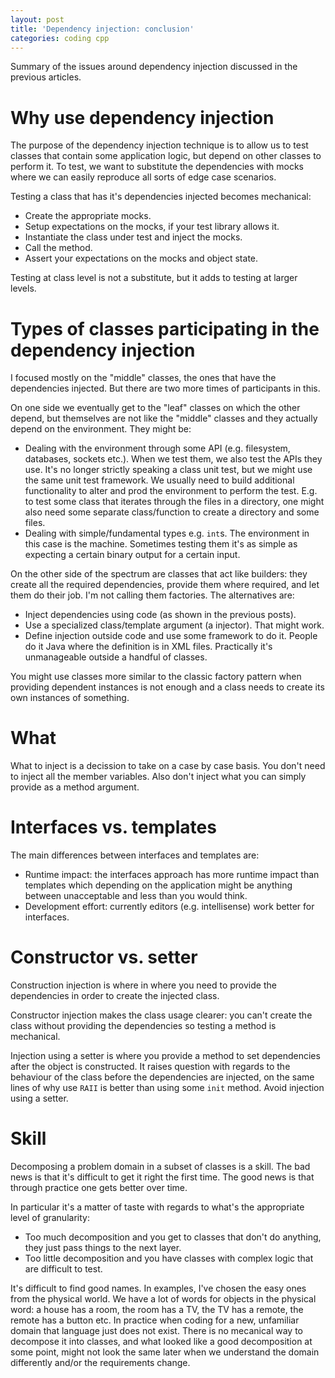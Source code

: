 ```yaml
---
layout: post
title: 'Dependency injection: conclusion'
categories: coding cpp
---
```


Summary of the issues around dependency injection discussed in the previous
articles.


# Why use dependency injection

The purpose of the dependency injection technique is to allow us to test
classes that contain some application logic, but depend on other classes to
perform it. To test, we want to substitute the dependencies with mocks where we
can easily reproduce all sorts of edge case scenarios.

Testing a class that has it's dependencies injected becomes mechanical:

- Create the appropriate mocks.
- Setup expectations on the mocks, if your test library allows it.
- Instantiate the class under test and inject the mocks.
- Call the method.
- Assert your expectations on the mocks and object state.

Testing at class level is not a substitute, but it adds to testing at larger
levels.


# Types of classes participating in the dependency injection

I focused mostly on the "middle" classes, the ones that have the dependencies
injected. But there are two more times of participants in this.

On one side we eventually get to the "leaf" classes on which the other depend,
but themselves are not like the "middle" classes and they actually depend on
the environment. They might be:

- Dealing with the environment through some API (e.g. filesystem, databases,
  sockets etc.). When we test them, we also test the APIs they use. It's no
  longer strictly speaking a class unit test, but we might use the same unit
  test framework. We usually need to build additional functionality to alter
  and prod the environment to perform the test.  E.g.  to test some class that
  iterates through the files in a directory, one might also need some separate
  class/function to create a directory and some files.
- Dealing with simple/fundamental types e.g. `int`s. The environment in this
  case is the machine. Sometimes testing them it's as simple as expecting a
  certain binary output for a certain input.

On the other side of the spectrum are classes that act like builders: they
create all the required dependencies, provide them where required, and let them
do their job. I'm not calling them factories. The alternatives are:

- Inject dependencies using code (as shown in the previous posts).
- Use a specialized class/template argument (a injector). That might work.
- Define injection outside code and use some framework to do it. People do it
  Java where the definition is in XML files. Practically it's unmanageable
  outside a handful of classes.

You might use classes more similar to the classic factory pattern when
providing dependent instances is not enough and a class needs to create its own
instances of something.


# What

What to inject is a decission to take on a case by case basis. You don't need
to inject all the member variables. Also don't inject what you can simply
provide as a method argument.


# Interfaces vs. templates

The main differences between interfaces and templates are:

- Runtime impact: the interfaces approach has more runtime impact than
  templates which depending on the application might be anything between
  unacceptable and less than you would think.
- Development effort: currently editors (e.g. intellisense) work better for
  interfaces.

# Constructor vs. setter

Construction injection is where in where you need to provide the dependencies
in order to create the injected class.

Constructor injection makes the class usage clearer: you can't create the class
without providing the dependencies so testing a method is mechanical.

Injection using a setter is where you provide a method to set dependencies
after the object is constructed. It raises question with regards to the
behaviour of the class before the dependencies are injected, on the same lines
of why use `RAII` is better than using some `init` method. Avoid injection
using a setter.

# Skill

Decomposing a problem domain in a subset of classes is a skill. The bad news is
that it's difficult to get it right the first time. The good news is that
through practice one gets better over time.

In particular it's a matter of taste with regards to what's the appropriate
level of granularity:

- Too much decomposition and you get to classes that don't do anything, they
  just pass things to the next layer.
- Too little decomposition and you have classes with complex logic that are
  difficult to test.

It's difficult to find good names. In examples, I've chosen the easy ones from
the physical world. We have a lot of words for objects in the physical word: a
house has a room, the room has a TV, the TV has a remote, the remote has a
button etc. In practice when coding for a new, unfamiliar domain that language
just does not exist. There is no mecanical way to decompose it into classes,
and what looked like a good decomposition at some point, might not look the
same later when we understand the domain differently and/or the requirements
change.

